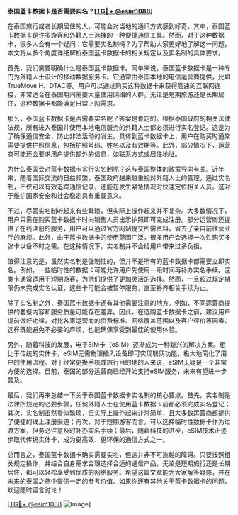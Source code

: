 **泰国蓝卡数据卡是否需要实名？[[TG💪+ @esim1088](https://t.me/s/esim1088)]**

在泰国旅行或者长期居住的人，可能会对当地的通讯方式感到好奇。其中，泰国蓝卡数据卡是许多游客和外籍人士选择的一种便捷通信工具。然而，对于这种数据卡，很多人会有一个疑问：它需要实名制吗？为了帮助大家更好地了解这一问题，本文将从多个角度详细解析泰国蓝卡数据卡的相关规定以及实名制的具体要求。

首先，我们需要明确什么是泰国蓝卡数据卡。简单来说，泰国蓝卡数据卡是一种专门为外籍人士设计的移动数据服务卡。它通常由泰国本地的电信运营商提供，比如TrueMove H、DTAC等。用户可以通过购买这种数据卡来获得高速的互联网连接，非常适合在泰国期间需要大量使用网络的人群。无论是短期旅游还是长期居住，这种数据卡都能满足日常上网需求。

那么，泰国蓝卡数据卡是否需要实名呢？答案是肯定的。根据泰国政府的相关法律法规，所有进入泰国并使用本地电信服务的外籍人士都必须进行实名登记。这是为了确保通信安全，防止非法活动的发生。具体到蓝卡数据卡上，用户在购买时通常需要提供护照信息，包括护照号码、姓名以及有效期等。此外，部分情况下，运营商可能还会要求用户提供额外的信息，如联系方式或居住地址。

为什么泰国会对蓝卡数据卡实行实名制呢？这与泰国整体的政策导向有关。近年来，随着国际交流的日益频繁，泰国政府越来越重视对外籍人士的管理。通过实名制，不仅可以有效追踪通信记录，还能在发生紧急情况时快速定位相关人员。这对于维护国家安全和社会稳定具有重要意义。

不过，尽管实名制听起来有些繁琐，但实际上操作起来并不复杂。大多数情况下，用户只需在购买蓝卡数据卡时向销售人员出示护照即可完成注册。部分运营商还提供了在线注册的服务，用户可以通过官方网站提交所需资料，省去了亲自前往营业厅的麻烦。此外，由于蓝卡数据卡的使用范围广泛，很多用户会选择一次性购买多张卡以备不时之需。在这种情况下，实名制并不会给用户带来过多负担。

值得注意的是，虽然实名制是强制性的，但并不是所有的蓝卡数据卡都需要立即实名。例如，一些临时性的数据卡可能允许用户先使用一段时间再补办实名手续。这类卡通常适用于短期游客，为他们提供了更加灵活的选择。然而，一旦超过规定期限仍未完成实名认证，这些卡可能会被暂停服务，直至补齐相关手续为止。

除了实名制之外，泰国蓝卡数据卡还有其他需要注意的地方。例如，不同运营商提供的套餐内容和服务质量可能存在差异。因此，在选购蓝卡数据卡之前，建议用户提前做好功课，对比各家运营商的资费标准、网络覆盖范围以及客户评价等因素。这样既能避免不必要的麻烦，也能确保享受到最佳的使用体验。

另外，随着科技的发展，电子SIM卡（eSIM）逐渐成为一种新兴的解决方案。相比于传统的实体卡，eSIM无需物理插入设备即可实现联网功能，极大地简化了用户的使用流程。对于经常更换手机或旅行目的地的人来说，eSIM无疑是一个非常方便的选择。目前，泰国的部分运营商已经开始支持eSIM服务，未来有望进一步普及。

最后，我们再来总结一下关于泰国蓝卡数据卡实名制的核心要点。首先，实名制是法律所规定的必要步骤，任何外籍人士在使用蓝卡数据卡前都必须完成实名登记；其次，实名制虽然看似繁琐，但实际上操作起来非常简单，且大多数运营商都提供了便捷的线上注册渠道；再次，对于短期游客而言，可以选择临时性数据卡作为过渡方案，但务必注意及时补办实名手续；最后，随着科技的进步，eSIM技术正逐步取代传统实体卡，成为更高效、更环保的通信方式之一。

总而言之，泰国蓝卡数据卡确实需要实名，但这并非不可逾越的障碍。只要按照相关规定操作，并结合自身需求合理选择合适的通信产品，无论是短期旅行还是长期居住，都可以轻松享受到优质的网络服务。希望这篇文章能为大家解答疑惑，并在未来的泰国之旅中提供一定的参考价值。如果你还有其他关于蓝卡数据卡的问题，欢迎随时留言讨论！

[[TG💪+ @esim1088](https://t.me/s/esim1088) ![Image](https://i.postimg.cc/4NQfJmqS/Snipaste-2025-05-13-00-14-12.png)]